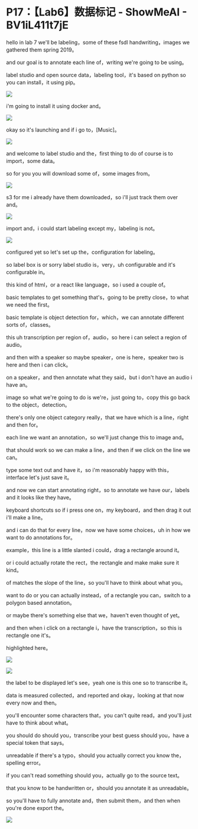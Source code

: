 # P17：【Lab6】数据标记 - ShowMeAI - BV1iL411t7jE

hello in lab 7 we'll be labeling，some of these fsdl handwriting，images we gathered them spring 2019。

and our goal is to annotate each line of，writing we're going to be using。

label studio and open source data，labeling tool，it's based on python so you can install，it using pip。



![](img/744375792f2d4e21995a7126dca387c1_1.png)

i'm going to install it using docker and。

![](img/744375792f2d4e21995a7126dca387c1_3.png)

okay so it's launching and if i go to，[Music]。

![](img/744375792f2d4e21995a7126dca387c1_5.png)

and welcome to label studio and the，first thing to do of course is to import，some data。

so for you you will download some of，some images from。



![](img/744375792f2d4e21995a7126dca387c1_7.png)

s3 for me i already have them downloaded，so i'll just track them over and。



![](img/744375792f2d4e21995a7126dca387c1_9.png)

import and，i could start labeling except my，labeling is not。



![](img/744375792f2d4e21995a7126dca387c1_11.png)

configured yet so let's set up the，configuration for labeling。

so label box is or sorry label studio is，very，uh configurable and it's configurable in。

this kind of html，or a react like language，so i used a couple of。

basic templates to get something that's，going to be pretty close，to what we need the first。

basic template is object detection for，which，we can annotate different sorts of，classes。

this uh transcription per region of，audio，so here i can select a region of audio。

and then with a speaker so maybe speaker，one is here，speaker two is here and then i can click。

on a speaker，and then annotate what they said，but i don't have an audio i have an。

image so what we're going to do is we're，just going to，copy this go back to the object，detection。

there's only one object category really，that we have which is a line，right and then for。

each line we want an annotation，so we'll just change this to image and。

that should work so we can make a line，and then if we click on the line we can。

type some text out and have it，so i'm reasonably happy with this，interface let's just save it。

and now we can start annotating right，so to annotate we have our，labels and it looks like they have。

keyboard shortcuts so if i press one on，my keyboard，and then drag it out i'll make a line。

and i can do that for every line，now we have some choices，uh in how we want to do annotations for。

example，this line is a little slanted i could，drag a rectangle around it。

or i could actually rotate the rect，the rectangle and make make sure it kind。

of matches the slope of the line，so you'll have to think about what you。

want to do or you can actually instead，of a rectangle you can，switch to a polygon based annotation。

or maybe there's something else that we，haven't even thought of yet。

and then when i click on a rectangle i，have the transcription，so this is rectangle one it's。

highlighted here。

![](img/744375792f2d4e21995a7126dca387c1_13.png)

![](img/744375792f2d4e21995a7126dca387c1_14.png)

the label to be displayed let's see，yeah one is this one so to transcribe it。

data is measured collected，and reported and okay，looking at that now every now and then。

you'll encounter some characters that，you can't quite read，and you'll just have to think about what。

you should do should you，transcribe your best guess should you，have a special token that says。

unreadable if there's a typo，should you actually correct you know the，spelling error。

if you can't read something should you，actually go to the source text。

that you know to be handwritten or，should you annotate it as unreadable。

so you'll have to fully annotate and，then submit them，and then when you're done export the。



![](img/744375792f2d4e21995a7126dca387c1_16.png)